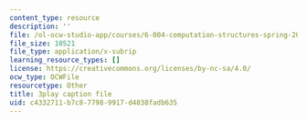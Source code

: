 ```yaml
---
content_type: resource
description: ''
file: /ol-ocw-studio-app/courses/6-004-computation-structures-spring-2017/c4332711b7c877989917d4838fadb635_Z8jR--1_2e4.srt
file_size: 10521
file_type: application/x-subrip
learning_resource_types: []
license: https://creativecommons.org/licenses/by-nc-sa/4.0/
ocw_type: OCWFile
resourcetype: Other
title: 3play caption file
uid: c4332711-b7c8-7798-9917-d4838fadb635
---
```


